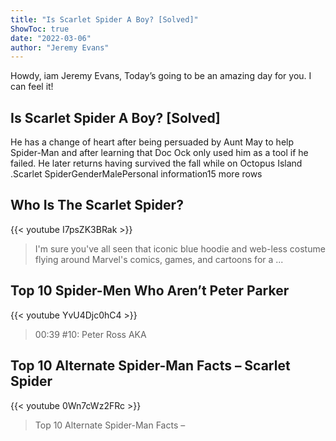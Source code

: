 ```yaml
---
title: "Is Scarlet Spider A Boy? [Solved]"
ShowToc: true 
date: "2022-03-06"
author: "Jeremy Evans" 
---
```


Howdy, iam Jeremy Evans, Today’s going to be an amazing day for you. I can feel it!
## Is Scarlet Spider A Boy? [Solved]
He has a change of heart after being persuaded by Aunt May to help Spider-Man and after learning that Doc Ock only used him as a tool if he failed. He later returns having survived the fall while on Octopus Island
.Scarlet SpiderGenderMalePersonal information15 more rows

## Who Is The Scarlet Spider?
{{< youtube I7psZK3BRak >}}
>I'm sure you've all seen that iconic blue hoodie and web-less costume flying around Marvel's comics, games, and cartoons for a ...

## Top 10 Spider-Men Who Aren’t Peter Parker
{{< youtube YvU4Djc0hC4 >}}
>00:39 #10: Peter Ross AKA 

## Top 10 Alternate Spider-Man Facts – Scarlet Spider
{{< youtube 0Wn7cWz2FRc >}}
>Top 10 Alternate Spider-Man Facts – 

